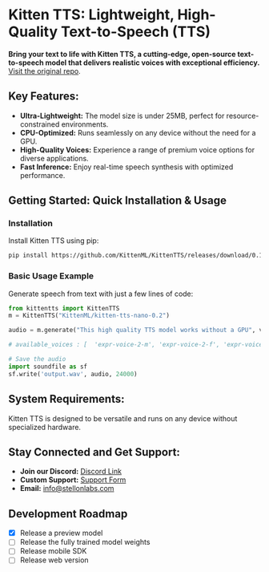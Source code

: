 # Kitten TTS: Lightweight, High-Quality Text-to-Speech (TTS)

**Bring your text to life with Kitten TTS, a cutting-edge, open-source text-to-speech model that delivers realistic voices with exceptional efficiency.** [Visit the original repo](https://github.com/KittenML/KittenTTS).

## Key Features:

*   **Ultra-Lightweight:** The model size is under 25MB, perfect for resource-constrained environments.
*   **CPU-Optimized:** Runs seamlessly on any device without the need for a GPU.
*   **High-Quality Voices:** Experience a range of premium voice options for diverse applications.
*   **Fast Inference:** Enjoy real-time speech synthesis with optimized performance.

## Getting Started: Quick Installation & Usage

### Installation

Install Kitten TTS using pip:

```bash
pip install https://github.com/KittenML/KittenTTS/releases/download/0.1/kittentts-0.1.0-py3-none-any.whl
```

### Basic Usage Example

Generate speech from text with just a few lines of code:

```python
from kittentts import KittenTTS
m = KittenTTS("KittenML/kitten-tts-nano-0.2")

audio = m.generate("This high quality TTS model works without a GPU", voice='expr-voice-2-f' )

# available_voices : [  'expr-voice-2-m', 'expr-voice-2-f', 'expr-voice-3-m', 'expr-voice-3-f',  'expr-voice-4-m', 'expr-voice-4-f', 'expr-voice-5-m', 'expr-voice-5-f' ]

# Save the audio
import soundfile as sf
sf.write('output.wav', audio, 24000)
```

## System Requirements:

Kitten TTS is designed to be versatile and runs on any device without specialized hardware.

## Stay Connected and Get Support:

*   **Join our Discord:** [Discord Link](https://discord.com/invite/VJ86W4SURW)
*   **Custom Support:** [Support Form](https://docs.google.com/forms/d/e/1FAIpQLSc49erSr7jmh3H2yeqH4oZyRRuXm0ROuQdOgWguTzx6SMdUnQ/viewform?usp=preview)
*   **Email:** [info@stellonlabs.com](mailto:info@stellonlabs.com)

## Development Roadmap

*   [x] Release a preview model
*   [ ] Release the fully trained model weights
*   [ ] Release mobile SDK
*   [ ] Release web version